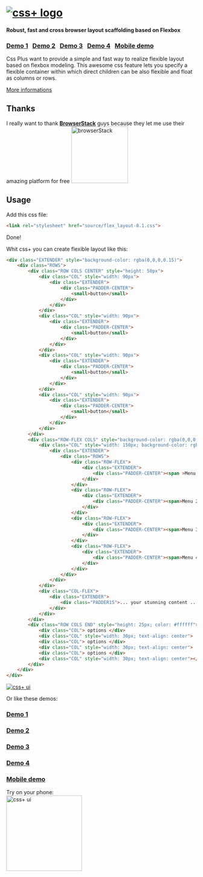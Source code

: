 <h1>
<a href="http://hictech.github.io/cssPlusWebsite/"><img alt="css+ logo" src="http://hictech.github.io/cssPlusWebsite/img/cssPlusLogo.png" title="css+"/></a>
</h1>

<h4>Robust, fast and cross browser layout scaffolding based on Flexbox</h4>


### [Demo 1](http://hictech.github.io/cssPlusWebsite/demo.html)  &nbsp;  [Demo 2](http://hictech.github.io/cssPlusWebsite/demo2.html)  &nbsp; [Demo 3](http://hictech.github.io/cssPlusWebsite/demo3.html)  &nbsp; [Demo 4](http://hictech.github.io/cssPlusWebsite/demo4.html)  &nbsp; [Mobile demo](http://hictech.github.io/cssPlusWebsite/mobile_demo.html)  &nbsp;


Css Plus want to provide a simple and fast way to realize flexible layout based on flexbox modeling. This awesome css feature lets you specify a flexible container within which direct children can be also flexible and float as columns or rows.

<a href="http://hictech.github.io/cssPlusWebsite/">More informations</a>


## Thanks
I really want to thank <strong><a href="https://www.browserstack.com" target="_blank">BrowserStack</a></strong> guys because they let me use their amazing platform for free
<a href="https://www.browserstack.com" target="_blanck"><img alt="browserStack" src="http://hictech.github.io/cssPlusWebsite/LogoBrowserStack.png" title="browserStack" width="150px"/></a>
</h1>

## Usage

Add this css file:
```html
<link rel="stylesheet" href="source/flex_layout-0.1.css">
```
Done!

Whit css+ you can create flexible layout like this:



```html
<div class="EXTENDER" style="background-color: rgba(0,0,0,0.15)">
    <div class="ROWS">
        <div class="ROW COLS CENTER" style="height: 50px">
            <div class="COL" style="width: 90px">
                <div class="EXTENDER">
                    <div class="PADDER-CENTER">
                        <small>button</small>
                    </div>
                </div>
            </div>
            <div class="COL" style="width: 90px">
                <div class="EXTENDER">
                    <div class="PADDER-CENTER">
                        <small>button</small>
                    </div>
                </div>
            </div>
            <div class="COL" style="width: 90px">
                <div class="EXTENDER">
                    <div class="PADDER-CENTER">
                        <small>button</small>
                    </div>
                </div>
            </div>
            <div class="COL" style="width: 90px">
                <div class="EXTENDER">
                    <div class="PADDER-CENTER">
                        <small>button</small>
                    </div>
                </div>
            </div>
        </div>
        <div class="ROW-FLEX COLS" style="background-color: rgba(0,0,0,0.05)">
            <div class="COL" style="width: 150px; background-color: rgba(0,0,0,0.05); font-size: 16px; color: #ffffff">
                <div class="EXTENDER">
                    <div class="ROWS">
                        <div class="ROW-FLEX">
                            <div class="EXTENDER">
                                <div class="PADDER-CENTER"><span >Menu 1</span></div>
                            </div>
                        </div>
                        <div class="ROW-FLEX">
                            <div class="EXTENDER">
                                <div class="PADDER-CENTER"><span>Menu 2</span></div>
                            </div>
                        </div>
                        <div class="ROW-FLEX">
                            <div class="EXTENDER">
                                <div class="PADDER-CENTER"><span>Menu 3</span></div>
                            </div>
                        </div>
                        <div class="ROW-FLEX">
                            <div class="EXTENDER">
                                <div class="PADDER-CENTER"><span>Menu 4</span></div>
                            </div>
                        </div>
                    </div>
                </div>
            </div>
            <div class="COL-FLEX">
                <div class="EXTENDER">
                    <div class="PADDER15">... your stunning content ...</div>
                </div>
            </div>
        </div>
        <div class="ROW COLS END" style="height: 25px; color: #ffffff">
            <div class="COL"> options </div>
            <div class="COL" style="width: 30px; text-align: center"> | </div>
            <div class="COL"> options </div>
            <div class="COL" style="width: 30px; text-align: center"> | </div>
            <div class="COL"> options </div>
            <div class="COL" style="width: 30px; text-align: center"></div>
        </div>
    </div>
</div>
```

<a href="http://hictech.github.io/cssPlusWebsite"><img alt="css+ ui" src="http://hictech.github.io/cssPlusWebsite/img/ui_example.png" title="css+ ui"/></a>

Or like these demos:
### [Demo 1](http://hictech.github.io/cssPlusWebsite/demo.html)  &nbsp;
### [Demo 2](http://hictech.github.io/cssPlusWebsite/demo2.html)  &nbsp;
### [Demo 3](http://hictech.github.io/cssPlusWebsite/demo3.html)  &nbsp;
### [Demo 4](http://hictech.github.io/cssPlusWebsite/demo4.html)  &nbsp;
### [Mobile demo](http://hictech.github.io/cssPlusWebsite/mobile_demo.html)  &nbsp;


Try on your phone:<br>
<img alt="css+ ui" src="http://hictech.github.io/cssPlusWebsite/img/mobile_demo_qrcode.jpg" width="200px" height="200px" style="margin:0px auto" title="css+ ui"/>
